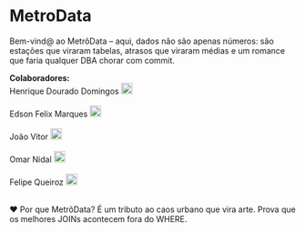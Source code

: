 # MetroData

Bem-vind@ ao MetrôData – aqui, dados não são apenas números: são estações que viraram tabelas, atrasos que viraram médias e um romance que faria qualquer DBA chorar com commit.

<b> Colaboradores: </b> <br>
Henrique Dourado Domingos <a  href="https://github.com/henriquedouradoo" ><img  src="https://www.svgrepo.com/show/439171/github.svg"  width="20"/></a> <br> <br>
Edson Felix Marques  <a  href="https://github.com/85ED" ><img  src="https://www.svgrepo.com/show/439171/github.svg"  width="20"/></a> <br> <br>
João Vitor  <a  href="https://github.com/JoaoVtC" ><img  src="https://www.svgrepo.com/show/439171/github.svg"  width="20"/></a> <br> <br>
Omar Nidal  <a  href="https://github.com/OmarDahbur" ><img  src="https://www.svgrepo.com/show/439171/github.svg"  width="20"/></a> <br> <br>
Felipe Queiroz <a  href="https://github.com/FelipeLima24" ><img  src="https://www.svgrepo.com/show/439171/github.svg"  width="20"/></a> <br> <br>

❤️ Por que MetrôData?
É um tributo ao caos urbano que vira arte.
Prova que os melhores JOINs acontecem fora do WHERE.
